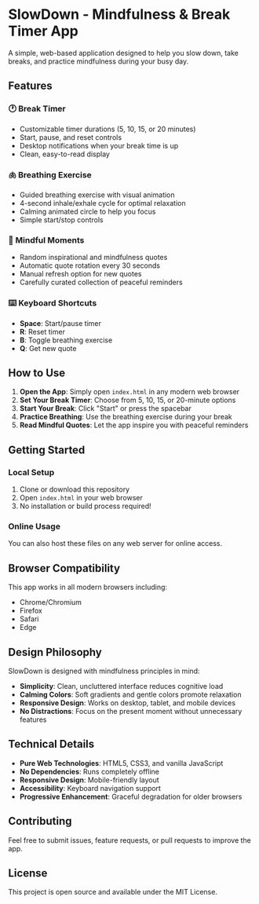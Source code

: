 # SlowDown - Mindfulness & Break Timer App

A simple, web-based application designed to help you slow down, take breaks, and practice mindfulness during your busy day.

## Features

### 🕐 Break Timer
- Customizable timer durations (5, 10, 15, or 20 minutes)
- Start, pause, and reset controls
- Desktop notifications when your break time is up
- Clean, easy-to-read display

### 🫁 Breathing Exercise
- Guided breathing exercise with visual animation
- 4-second inhale/exhale cycle for optimal relaxation
- Calming animated circle to help you focus
- Simple start/stop controls

### 💭 Mindful Moments
- Random inspirational and mindfulness quotes
- Automatic quote rotation every 30 seconds
- Manual refresh option for new quotes
- Carefully curated collection of peaceful reminders

### ⌨️ Keyboard Shortcuts
- **Space**: Start/pause timer
- **R**: Reset timer
- **B**: Toggle breathing exercise
- **Q**: Get new quote

## How to Use

1. **Open the App**: Simply open `index.html` in any modern web browser
2. **Set Your Break Timer**: Choose from 5, 10, 15, or 20-minute options
3. **Start Your Break**: Click "Start" or press the spacebar
4. **Practice Breathing**: Use the breathing exercise during your break
5. **Read Mindful Quotes**: Let the app inspire you with peaceful reminders

## Getting Started

### Local Setup
1. Clone or download this repository
2. Open `index.html` in your web browser
3. No installation or build process required!

### Online Usage
You can also host these files on any web server for online access.

## Browser Compatibility

This app works in all modern browsers including:
- Chrome/Chromium
- Firefox
- Safari
- Edge

## Design Philosophy

SlowDown is designed with mindfulness principles in mind:
- **Simplicity**: Clean, uncluttered interface reduces cognitive load
- **Calming Colors**: Soft gradients and gentle colors promote relaxation
- **Responsive Design**: Works on desktop, tablet, and mobile devices
- **No Distractions**: Focus on the present moment without unnecessary features

## Technical Details

- **Pure Web Technologies**: HTML5, CSS3, and vanilla JavaScript
- **No Dependencies**: Runs completely offline
- **Responsive Design**: Mobile-friendly layout
- **Accessibility**: Keyboard navigation support
- **Progressive Enhancement**: Graceful degradation for older browsers

## Contributing

Feel free to submit issues, feature requests, or pull requests to improve the app.

## License

This project is open source and available under the MIT License.
